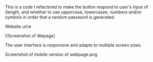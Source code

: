 This is a code I refactored to make the button respond to user's input of (length, and whether to use uppercase, lowercasee, numbers and/or symbols in order that a random password is generated.

Website url=>

![Screenshot of Wepage]

The user interface is responsive and adapts to multiple screen sizes.

Screenshot of mobile version of webpage.png
